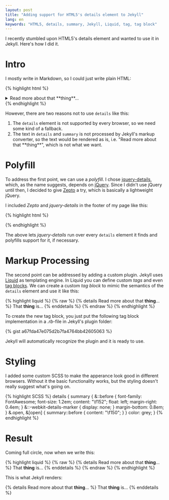```yaml
---
layout: post
title: "Adding support for HTML5's details element to Jekyll"
lang: en
keywords: "HTML5, details, summary, Jekyll, Liquid, tag, tag block"
---
```


I recently stumbled upon HTML5's details element and wanted to use it in
Jekyll. Here's how I did it.

# Intro

I mostly write in Markdown, so I could just write plain HTML:

{% highlight html %}
<details>
  <summary>Read more about that **thing**...</summary>
  That **thing** is...
</details>
{% endhighlight %}

However, there are two reasons not to use `details` like this:

1. The `details` element is not supported by every browser, so we need some
  kind of a fallback.
2. The text in `details` and `summary` is not processed by Jekyll's markup
  converter, so the text would be rendered as is, i.e.
  "Read more about that \*\*thing\*\*", which is not what we want.

# Polyfill

To address the first point, we can use a *polyfill*. I chose
[jquery-details](https://github.com/mathiasbynens/jquery-details), which, as
the name suggests, depends on [jQuery](https://jquery.com/). Since I didn't
use jQuery until then, I decided to give [Zepto](http://zeptojs.com/) a try,
which is basically a lightweight jQuery.

I included *Zepto* and *jquery-details* in the footer of my page like this:

{% highlight html %}
<script src="{{ "/js/zepto.min.js" | prepend: site.baseurl }}"></script>
<script>jQuery = Zepto;</script>
<script src="{{ "/js/jquery.details.min.js" | prepend: site.baseurl }}"></script>
<script>$('details').details();</script>
{% endhighlight %}

The above lets *jquery-details* run over every `details` element it finds
and polyfills support for it, if necessary.

# Markup Processing

The second point can be addressed by adding a custom plugin. Jekyll uses
[Liquid](https://shopify.github.io/liquid/) as templating engine. In Liquid
you can define custom *tags* and even
[tag blocks](https://github.com/Shopify/liquid/wiki/Liquid-for-Programmers#create-your-own-tag-blocks).
We can create a custom *tag block* to mimic the semantics of the `details`
element and use it like this:

{% highlight liquid %}
{% raw %}
{% details Read more about that **thing**... %}
  That **thing** is...
{% enddetails %}
{% endraw %}
{% endhighlight %}

To create the new tag block, you just put the following tag block
implementation in a *.rb*-file in Jekyll's plugin folder:

{% gist a67fda47e075d2b7fa4764bb42605063 %}

Jekyll will automatically recognize the plugin and it is ready to use.


# Styling

I added some custom SCSS to make the apperance look good in different
browsers. Without it the basic functionality works, but the styling doesn't
really suggest what's going on.

{% highlight SCSS %}
details {
    summary {
        &::before {
            font-family: FontAwesome;
            font-size: 1.2em;
            content: "\f152";
            float: left;
            margin-right: 0.4em;
        }
        &::-webkit-details-marker {
            display: none;
        }
        margin-bottom: 0.8em;
    }
    &.open, &[open] {
        summary::before {
            content: "\f150";
        }
    }
    color: grey;
}
{% endhighlight %}

# Result

Coming full circle, now when we write this:

{% highlight liquid %}
{% raw %}
{% details Read more about that **thing**... %}
  That **thing** is...
{% enddetails %}
{% endraw %}
{% endhighlight %}

This is what Jekyll renders:

{% details Read more about that **thing**... %}
  That **thing** is...
{% enddetails %}

